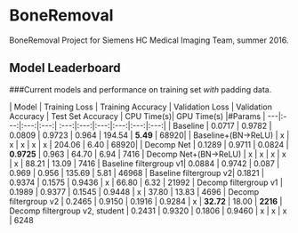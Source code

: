 # BoneRemoval
BoneRemoval Project for Siemens HC Medical Imaging Team, summer 2016.


## Model Leaderboard

###Current models and performance on training set *with* padding data.

| Model | Training Loss | Training Accuracy | Validation Loss | Validation Accuracy  | Test Set Accuracy | CPU Time(s)| GPU Time(s) |#Params
| ---|:---:|:---:|:---:| :---:|:---:|:---:|:---:|:---:|:---:|
|  Baseline              | 0.0717 | 0.9782 | 0.0809 | 0.9723 | 0.964 | 194.54 | **5.49** | 68920|
|  Baseline+(BN->ReLU)   | x | x | x | x | x | 204.06 | 6.40 | 68920|
| Decomp Net             | 0.1289 | 0.9711 | 0.0824 | **0.9725** | 0.963 | 64.70 | 6.94 | 7416 
| Decomp Net+(BN->ReLU)  | x | x | x | x | x | 88.21 | 13.09 | 7416
| Baseline filtergroup v1| 0.0884 | 0.9742 | 0.087 | 0.969 | 0.956 | 135.69 | 5.81 | 46968
| Baseline filtergroup v2| 0.1821 | 0.9374 | 0.1575 | 0.9436 | x | 66.80 | 6.32 | 21992
| Decomp filtergroup v1  | 0.1989 | 0.9377 | 0.1545 | 0.9448 | x | 37.80 | 13.83 | 4696
| Decomp filtergroup v2  | 0.2465 | 0.9150 | 0.1916 | 0.9284 | x | **32.72** | 18.00 | **2216**
| Decomp filtergroup v2, student | 0.2431 | 0.9320 | 0.1806 | 0.9460 | x | x | x | 6248
